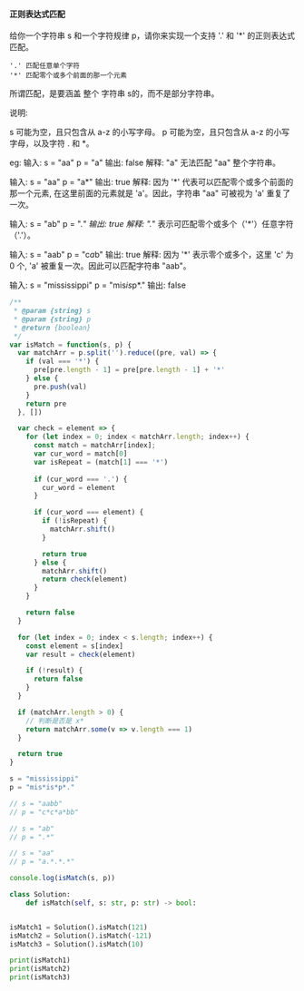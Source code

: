 #### 正则表达式匹配

给你一个字符串 s 和一个字符规律 p，请你来实现一个支持 '.' 和 '*' 的正则表达式匹配。

```
'.' 匹配任意单个字符
'*' 匹配零个或多个前面的那一个元素
```
所谓匹配，是要涵盖 整个 字符串 s的，而不是部分字符串。

说明:

s 可能为空，且只包含从 a-z 的小写字母。
p 可能为空，且只包含从 a-z 的小写字母，以及字符 . 和 *。

eg:
输入:
s = "aa"
p = "a"
输出: false
解释: "a" 无法匹配 "aa" 整个字符串。

输入:
s = "aa"
p = "a*"
输出: true
解释: 因为 '*' 代表可以匹配零个或多个前面的那一个元素, 在这里前面的元素就是 'a'。因此，字符串 "aa" 可被视为 'a' 重复了一次。

输入:
s = "ab"
p = ".*"
输出: true
解释: ".*" 表示可匹配零个或多个（'*'）任意字符（'.'）。

输入:
s = "aab"
p = "c*a*b"
输出: true
解释: 因为 '*' 表示零个或多个，这里 'c' 为 0 个, 'a' 被重复一次。因此可以匹配字符串 "aab"。

输入:
s = "mississippi"
p = "mis*is*p*."
输出: false

```javascript
/**
 * @param {string} s
 * @param {string} p
 * @return {boolean}
 */
var isMatch = function(s, p) {
  var matchArr = p.split('').reduce((pre, val) => {
    if (val === '*') {
      pre[pre.length - 1] = pre[pre.length - 1] + '*'
    } else {
      pre.push(val)
    }
    return pre
  }, [])

  var check = element => {
    for (let index = 0; index < matchArr.length; index++) {
      const match = matchArr[index];
      var cur_word = match[0]
      var isRepeat = (match[1] === '*')
  
      if (cur_word === '.') {
        cur_word = element
      }

      if (cur_word === element) {
        if (!isRepeat) {
          matchArr.shift()
        }

        return true
      } else {
        matchArr.shift()
        return check(element)
      }
    }

    return false
  }

  for (let index = 0; index < s.length; index++) {
    const element = s[index]
    var result = check(element)

    if (!result) {
      return false
    }
  }

  if (matchArr.length > 0) {
    // 判断是否是 x*
    return matchArr.some(v => v.length === 1)
  }

  return true
}

s = "mississippi"
p = "mis*is*p*."

// s = "aabb"
// p = "c*c*a*bb"

// s = "ab"
// p = ".*"

// s = "aa"
// p = "a.*.*.*"

console.log(isMatch(s, p))
```

```python
class Solution:
    def isMatch(self, s: str, p: str) -> bool:


isMatch1 = Solution().isMatch(121)
isMatch2 = Solution().isMatch(-121)
isMatch3 = Solution().isMatch(10)

print(isMatch1)
print(isMatch2)
print(isMatch3)
```

